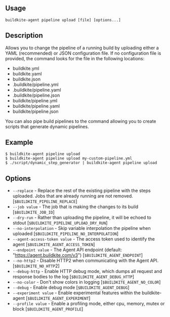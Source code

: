 ## Usage

`buildkite-agent pipeline upload [file] [options...]`

## Description

Allows you to change the pipeline of a running build by uploading either a
YAML (recommended) or JSON configuration file. If no configuration file is
provided, the command looks for the file in the following locations:

- buildkite.yml
- buildkite.yaml
- buildkite.json
- .buildkite/pipeline.yml
- .buildkite/pipeline.yaml
- .buildkite/pipeline.json
- buildkite/pipeline.yml
- buildkite/pipeline.yaml
- buildkite/pipeline.json

You can also pipe build pipelines to the command allowing you to create
scripts that generate dynamic pipelines.

## Example

    $ buildkite-agent pipeline upload
    $ buildkite-agent pipeline upload my-custom-pipeline.yml
    $ ./script/dynamic_step_generator | buildkite-agent pipeline upload

## Options

* `--replace` - Replace the rest of the existing pipeline with the steps uploaded. Jobs that are already running are not removed. [`$BUILDKITE_PIPELINE_REPLACE`]
* `--job value` - The job that is making the changes to its build [`$BUILDKITE_JOB_ID`]
* `--dry-run` - Rather than uploading the pipeline, it will be echoed to stdout [`$BUILDKITE_PIPELINE_UPLOAD_DRY_RUN`]
* `--no-interpolation` - Skip variable interpolation the pipeline when uploaded [`$BUILDKITE_PIPELINE_NO_INTERPOLATION`]
* `--agent-access-token value` - The access token used to identify the agent [`$BUILDKITE_AGENT_ACCESS_TOKEN`]
* `--endpoint value` - The Agent API endpoint (default: "https://agent.buildkite.com/v3") [`$BUILDKITE_AGENT_ENDPOINT`]
* `--no-http2` - Disable HTTP2 when communicating with the Agent API. [`$BUILDKITE_NO_HTTP`2]
* `--debug-http` - Enable HTTP debug mode, which dumps all request and response bodies to the log [`$BUILDKITE_AGENT_DEBUG_HTTP`]
* `--no-color` - Don't show colors in logging [`$BUILDKITE_AGENT_NO_COLOR`]
* `--debug` - Enable debug mode [`$BUILDKITE_AGENT_DEBUG`]
* `--experiment value` - Enable experimental features within the buildkite-agent [`$BUILDKITE_AGENT_EXPERIMENT`]
* `--profile value` - Enable a profiling mode, either cpu, memory, mutex or block [`$BUILDKITE_AGENT_PROFILE`]

